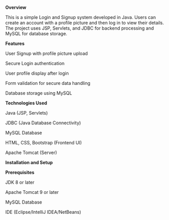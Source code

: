 **Overview**

This is a simple Login and Signup system developed in Java. Users can create an account with a profile picture and then log in to view their details. The project uses JSP, Servlets, and JDBC for backend processing and MySQL for database storage.

**Features**

User Signup with profile picture upload

Secure Login authentication

User profile display after login

Form validation for secure data handling

Database storage using MySQL

**Technologies Used**

Java (JSP, Servlets)

JDBC (Java Database Connectivity)

MySQL Database

HTML, CSS, Bootstrap (Frontend UI)

Apache Tomcat (Server)

**Installation and Setup**

**Prerequisites**

JDK 8 or later

Apache Tomcat 9 or later

MySQL Database

IDE (Eclipse/IntelliJ IDEA/NetBeans)
